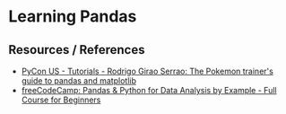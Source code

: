 # Learning Pandas

## Resources / References
- [PyCon US - Tutorials - Rodrigo Girao Serrao: The Pokemon trainer's guide to pandas and matplotlib](https://www.youtube.com/watch?v=M4CGalfUj0E&list=PL2Uw4_HvXqvYhjub9bw4uDAmNtprgAvlJ&index=20)
- [freeCodeCamp: Pandas & Python for Data Analysis by Example - Full Course for Beginners](https://www.youtube.com/watch?v=gtjxAH8uaP0&t=2006s)